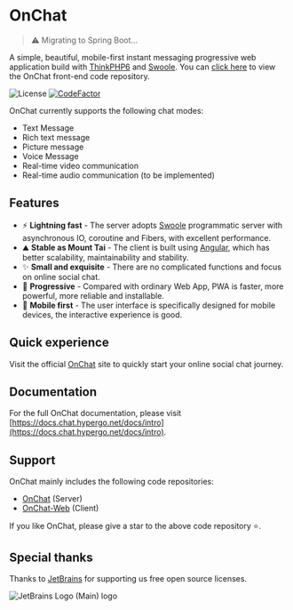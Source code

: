 # OnChat

> ⚠️ Migrating to Spring Boot...

A simple, beautiful, mobile-first instant messaging progressive web application build
with [ThinkPHP6](https://github.com/top-think/framework) and [Swoole](https://github.com/swoole/swoole-src). You
can [click here](https://github.com/HyperLife1119/OnChat-Web) to view the OnChat front-end code repository.

![License](https://img.shields.io/badge/License-Apache%202.0-blue.svg)
[![CodeFactor](https://www.codefactor.io/repository/github/onch-at/onchat/badge)](https://www.codefactor.io/repository/github/onch-at/onchat)

OnChat currently supports the following chat modes:

- Text Message
- Rich text message
- Picture message
- Voice Message
- Real-time video communication
- Real-time audio communication (to be implemented)

## Features

- ⚡️ **Lightning fast** - The server adopts [Swoole](https://www.swoole.co.uk/) programmatic server with asynchronous
  IO, coroutine and Fibers, with excellent performance.
- ⛰ **Stable as Mount Tai** - The client is built using [Angular](https://angular.io/), which has better scalability,
  maintainability and stability.
- ✨ **Small and exquisite** - There are no complicated functions and focus on online social chat.
- 🔼 **Progressive** - Compared with ordinary Web App, PWA is faster, more powerful, more reliable and installable.
- 📲 **Mobile first** - The user interface is specifically designed for mobile devices, the interactive experience is
  good.

## Quick experience

Visit the official [OnChat](https://chat.hypergo.net) site to quickly start your online social chat journey.

## Documentation

For the full OnChat documentation, please
visit [https://docs.chat.hypergo.net/docs/intro](https://docs.chat.hypergo.net/docs/intro).

## Support

OnChat mainly includes the following code repositories:

- [OnChat](https://github.com/HyperLife1119/OnChat) (Server)
- [OnChat-Web](https://github.com/HyperLife1119/OnChat-Web) (Client)

If you like OnChat, please give a star to the above code repository ⭐.

## Special thanks

Thanks to [JetBrains](https://www.jetbrains.com/?from=onchat) for supporting us free open source licenses.

![JetBrains Logo (Main) logo](https://resources.jetbrains.com/storage/products/company/brand/logos/jb_beam.svg)
